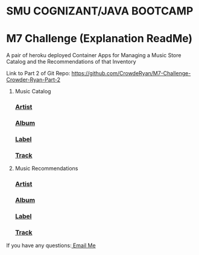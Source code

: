 # SMU COGNIZANT/JAVA BOOTCAMP

# M7 Challenge (Explanation ReadMe)

A pair of heroku deployed Container Apps for Managing a Music Store Catalog
and the Recommendations of that Inventory

Link to Part 2 of Git Repo: https://github.com/CrowdeRyan/M7-Challenge-Crowder-Ryan-Part-2

1. Music Catalog

   ### [Artist](https://vast-ocean-13013.herokuapp.com/artist)

   ### [Album](https://vast-ocean-13013.herokuapp.com/album)

   ### [Label](https://vast-ocean-13013.herokuapp.com/label)

   ### [Track](https://vast-ocean-13013.herokuapp.com/track)

2. Music Recommendations
   ### [Artist](https://serene-dusk-90729.herokuapp.com/artist)
   ### [Album](https://serene-dusk-90729.herokuapp.com/album)
   ### [Label](https://serene-dusk-90729.herokuapp.com/label)
   ### [Track](https://serene-dusk-90729.herokuapp.com/track)

If you have any questions:<a href="mailto:rebuiltrival@gmail.com" hspace="20"> Email Me</a>
